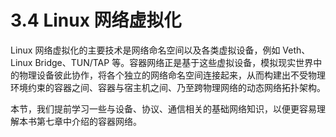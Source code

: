 # 3.4 Linux 网络虚拟化

Linux 网络虚拟化的主要技术是网络命名空间以及各类虚拟设备，例如 Veth、Linux Bridge、TUN/TAP 等。容器网络正是基于这些虚拟设备，模拟现实世界中的物理设备彼此协作，将各个独立的网络命名空间连接起来，从而构建出不受物理环境约束的容器之间、容器与宿主机之间、乃至跨物理网络的动态网络拓扑架构。

本节，我们提前学习一些与设备、协议、通信相关的基础网络知识，以便更容易理解本书第七章中介绍的容器网络。